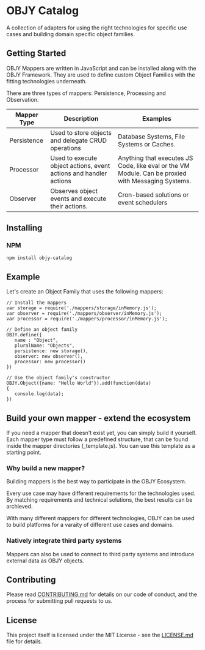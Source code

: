 # OBJY Catalog

A collection of adapters for using the right technologies for specific use cases and building domain specific object families. 

## Getting Started

OBJY Mappers are written in JavaScript and can be installed along with the OBJY Framework. They are used to define custom Object Families with the fitting technologies underneath.

There are three types of mappers: Persistence, Processing and Observation.


| Mapper Type | Description | Examples
--- | --- | ---
|Persistence| Used to store objects and delegate CRUD operations | Database Systems, File Systems or Caches.
Processor | Used to execute object actions, event actions and handler actions |  Anything that executes JS Code, like eval or the VM Module. Can be proxied with Messaging Systems.
Observer | Observes object events and execute their actions. | Cron-based solutions or event schedulers



## Installing


### NPM


```
npm install objy-catalog
```


## Example

Let's create an Object Family that uses the following mappers:

```
// Install the mappers
var storage = require('./mappers/storage/inMemory.js');
var observer = require('./mappers/observer/inMemory.js');
var processor = require('./mappers/processor/inMemory.js');

// Define an object family
OBJY.define({
   name : "Object",
   pluralName: "Objects",
   persistence: new storage(),
   observer: new observer(),
   processor: new processor()
})

// Use the object family's constructor
OBJY.Object({name: "Hello World"}).add(function(data)
{
   console.log(data);
})
```

## Build your own mapper - extend the ecosystem

If you need a mapper that doesn't exist yet, you can simply build it yourself. Each mapper type must follow a predefined structure, that can be found inside the mapper directories (_template.js). You can use this template as a starting point.

### Why build a new mapper?

Building mappers is the best way to participate in the OBJY Ecosystem. 

Every use case may have different requirements for the technologies used. By matching requirements and technical solutions, the best results can be archieved.

With many different mappers for different technologies, OBJY can be used to build platforms for a varaity of different use cases and domains.

### Natively integrate third party systems

Mappers can also be used to connect to third party systems and introduce external data as OBJY objects. 


## Contributing

Please read [CONTRIBUTING.md](...) for details on our code of conduct, and the process for submitting pull requests to us.



## License

This project itself is licensed under the MIT License - see the [LICENSE.md](LICENSE.md) file for details. 